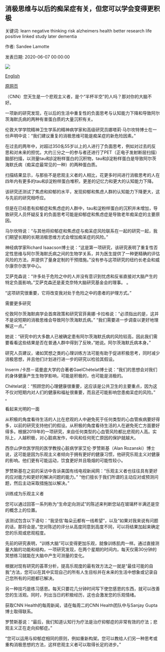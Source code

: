 ## 消极思维与以后的痴呆症有关，但您可以学会变得更积极

关键词: learn negative thinking risk alzheimers health better research life positive linked study later dementia

作者: Sandee Lamotte

发表日期: 2020-06-07 00:00:00

![](https://cdn.cnn.com/cnnnext/dam/assets/140826104156-orig-am-animation-brain-on-heroin-sanjay-gupta-00000029-story-top.jpg)

[English](Negative%20thinking%20linked%20to%20dementia%20in%20later%20life%2C%20but%20you%20can%20learn%20to%20be%20more%20positive.md)

[原网页](https://edition.cnn.com/2020/06/07/health/negative-thinking-dementia-wellness/index.html)

（CNN）您天生是一个悲观主义者，是个“半杯半空”的人吗？那对你的大脑不好。

一项新的研究发现，在以后的生活中重复性的负面思考与认知能力下降和导致阿尔茨海默氏病的两种有害蛋白质的大量沉积有关。

伦敦大学学院精神卫生学系的精神病学家和高级研究员娜塔莉·马尔坎特博士在一份声明中说：“我们建议重复的消极思维可能是痴呆症的新危险因素。”

在过去的两年中，对超过350名55岁以上的人进行了负面思考，例如对过去的反思和对未来的担忧。大约三分之一的参与者还进行了PET（正电子发射断层扫描）脑部扫描，以测量tau和β淀粉样蛋白的沉积物，tau和β淀粉样蛋白是导致阿尔茨海默氏病（痴呆症最常见的一种）的两种蛋白质。

扫描结果显示，与那些不是悲观主义者的人相比，花更多时间进行消极思考的人在四年内有更多的tau和β淀粉样蛋白堆积，更差的记忆力和更大的认知能力下降。

该研究还测试了焦虑和抑郁的水平，发现抑郁和焦虑人群的认知能力下降更大，这与先前的研究相呼应。

但是在已经患有抑郁症和焦虑症的人群中，tau和淀粉样蛋白的沉积并未增加，导致研究人员怀疑反复的负面思考可能是抑郁症和焦虑症是导致老年痴呆症的主要原因。

马尔坎特说：“与其他将抑郁症和焦虑症与痴呆症风险联系在一起的研究一起，我们期望长期的长期消极思维方式会增加痴呆症的风险。”

神经病学家Richard Isaacson博士说：“这是第一项研究，该研究表明了重复性否定性思维与阿尔茨海默氏病之间的生物学关系，并为医生提供了一种更精确的评估风险的方法，并提供了量身定制的干预措施。”没有参与这项研究的纽约长老会和威尔康奈尔医学中心。

艾萨克森说：“许多处于危险之中的人并没有意识到忧虑和反省直接对大脑产生的特定负面影响。”艾萨克森还是麦克奈特大脑研究基金会的理事。 。

“这项研究很重要，它将改变我对处于危险之中的患者的护理方式。”

需要更多研究

伦敦阿尔茨海默病学会首席政策和研究官菲奥娜·卡拉格说：“必须指出的是，这并不是说短期的消极思维会导致阿尔茨海默氏病。” “我们需要进一步调查以更好地理解这一点。”

她说：“研究中的大多数人已被确定患有阿尔茨海默氏病的风险较高，因此我们需要看看这些结果是否在普通人群中得到了反映，”她说。阿尔茨海默氏病本身。”

研究人员建议，诸如冥想之类的心理训练方法可能有助于促进积极思考，同时减少消极思想，并且他们计划进行进一步的研究以检验其假设。

Inserm /卡昂－诺曼底大学的合著者GaelChételat博士说：“我们的思想会对我们的身体健康产生生物学影响，可能是积极的，也可能是消极的。

Chételat说：“照顾您的心理健康很重要，这应该是公共卫生的主要重点，因为这不仅对短期内对人们的健康和福祉很重要，而且还可能影响您患痴呆症的风险。” 。

看起来光明的一面

从积极的角度看待生活的人比在悲观的人中避免死于任何类型的心血管疾病要好得多，以前的研究支持他们的假设。从积极的角度看待生活的人在避免死亡方面要好得多。根据2019年的一项研究，来自任何类型的心血管风险都比悲观的人高。实际上，人越积极，对心脏病发作，中风和任何死亡原因的保护就越大。

西奈山伊坎医学院的医学教授心脏病学家艾伦·罗赞斯基（Alan Rozanski）博士说，这可能是因为乐观主义者倾向于拥有更好的健康习惯，他研究乐观主义对健康的影响。他们更有可能运动，饮食更好并且吸烟的可能性较小。

罗赞斯基在之前的采访中告诉美国有线电视新闻网：“乐观主义者也往往具有更好的应对能力和更好的解决问题的能力。” “他们擅长于我们所谓的主动应对或预测问题，然后主动采取措施加以解决。”

训练成为乐观主义者

您可以通过回答一系列称为“生命定向测试”的陈述来判断您站在玻璃杯半满还是空的概念上的位置。

该测试包含以下语句：“我坚信'每朵云都有一线希望”，以及“如果对我来说有问题的话，那将会是。”您对陈述的评分从高度同意到高度不同，可以将结果加起来确定您的乐观或悲观程度。

先前的研究表明，“训练大脑”可以变得更加乐观，就像训练肌肉一样。通过直接测量大脑的功能和结构，一项研究发现，在两个星期的时间内，每天仅需30分钟的冥想练习就能在大脑中产生可测量的变化。

根据对现有研究的荟萃分析，提高乐观度的最有效方法之一就是“最佳可能的自我”方法，您可以在其中实现自己的所有人生目标并在未来的生活中想象或记录自己您所有的问题都已解决。

另一种技巧是练习感恩。每天只要花几分钟时间写下使您感恩的东西，就可以改善您的生活观。同时，列出当日的积极经历，这也会激发您的乐观情绪。

获取CNN Health的每周新闻，请在每周二的CNN Health团队中与Sanjay Gupta博士取得联系。

罗赞斯基说：“最后，我们知道认知行为疗法是治疗抑郁症的非常有效的疗法；悲观主义正在走向抑郁症。”

“您可以运用与抑郁症相同的原则，例如重新构架。您可以教给人们另一种思考或重构消极思想的方法，这样悲观主义者可以取得长足的进步。”